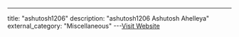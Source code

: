 ---
title: "ashutosh1206"
description: "ashutosh1206
Ashutosh Ahelleya"
external_category: "Miscellaneous"
---[Visit Website](https://github.com/ashutosh1206)

